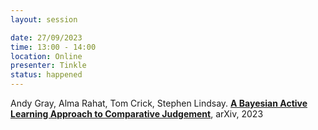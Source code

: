 ```yaml
---
layout: session

date: 27/09/2023
time: 13:00 - 14:00
location: Online
presenter: Tinkle
status: happened
---
```

Andy Gray, Alma Rahat, Tom Crick, Stephen Lindsay.
**[A Bayesian Active Learning Approach to Comparative Judgement](
papers/0180-a-bayesian-active-learning-approach-comparative-judgement)**,
arXiv,
2023
